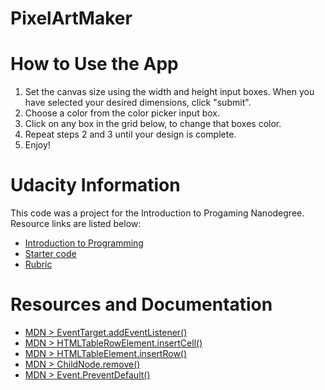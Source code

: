 # PixelArtMaker

# How to Use the App
1. Set the canvas size using the width and height input boxes. When you have selected your desired dimensions, click "submit".
2. Choose a color from the color picker input box.
3. Click on any box in the grid below, to change that boxes color.
4. Repeat steps 2 and 3 until your design is complete.
5. Enjoy!

# Udacity Information
This code was a project for the Introduction to Progaming Nanodegree.  Resource links are listed below:
* [Introduction to Programming](https://www.udacity.com/course/intro-to-programming-nanodegree--nd000)
* [Starter code](https://github.com/udacity/project-pixel-art-maker-starter)
* [Rubric](https://review.udacity.com/#!/rubrics/641/view)

# Resources and Documentation
* [MDN > EventTarget.addEventListener()](https://developer.mozilla.org/en-US/docs/Web/API/EventTarget/addEventListener)
* [MDN > HTMLTableRowElement.insertCell()](https://developer.mozilla.org/en-US/docs/Web/API/HTMLTableRowElement/insertCell)
* [MDN > HTMLTableElement.insertRow()](https://developer.mozilla.org/en-US/docs/Web/API/HTMLTableElement/insertRow)
* [MDN > ChildNode.remove()](https://developer.mozilla.org/en-US/docs/Web/API/ChildNode/remove)
* [MDN > Event.PreventDefault()](https://developer.mozilla.org/en-US/docs/Web/API/Event/preventDefault)